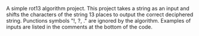 A simple rot13 algorithm project.  This project takes a string as an input and shifts the characters of the string 13 places to output the correct deciphered string.  Punctions symbols "!, ?, ." are ignored by the algorithm. Examples of inputs are listed in the comments at the bottom of the code.
